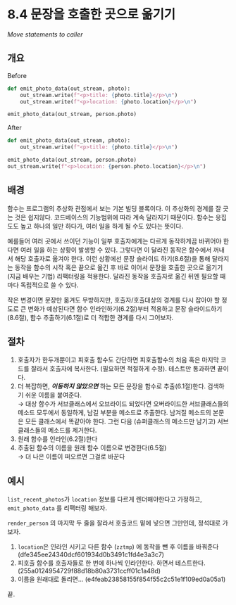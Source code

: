 # 8.4 문장을 호출한 곳으로 옮기기

_Move statements to caller_

## 개요

Before

```python
def emit_photo_data(out_stream, photo):
    out_stream.write(f"<p>title: {photo.title}</p>\n")
    out_stream.write(f"<p>location: {photo.location}</p>\n")

emit_photo_data(out_stream, person.photo)
```

After

```python
def emit_photo_data(out_stream, photo):
    out_stream.write(f"<p>title: {photo.title}</p>\n")

emit_photo_data(out_stream, person.photo)
out_stream.write(f"<p>location: {person.photo.location}</p>\n")
```

## 배경

함수는 프로그램의 추상화 관점에서 보는 기본 빌딩 블록이다.
이 추상화의 경계를 잘 긋는 것은 쉽지않다. 코드베이스의 기능범위에 따라 계속 달라지기 때문이다.
함수는 응집도도 높고 하나의 일만 하다가, 여러 일을 하게 될 수도 있다는 뜻이다.

예를들어 여러 곳에서 쓰이던 기능이 일부 호출자에게는 다르게 동작하게끔 바뀌어야 한다면 여러 일을 하는 상황이 발생할 수 있다.
그렇다면 이 달라진 동작은 함수에서 꺼내서 해당 호출자로 옮겨야 한다.
이런 상황에선 문장 슬라이드 하기(8.6절)을 통해 달라지는 동작을 함수의 시작 혹은 끝으로 옮긴 후 바로 이어서 문장을 호출한 곳으로 옮기기(지금 배우는 기법) 리팩터링을 적용한다.
달라진 동작을 호출자로 옮긴 뒤엔 필요할 때마다 독립적으로 쓸 수 있다.

작은 변경이면 문장만 옮겨도 무방하지만, 호출자/호출대상의 경계를 다시 잡아야 할 정도로 큰 변화가 예상된다면
함수 인라인하기(6.2절)부터 적용하고 문장 슬라이드하기(8.6절), 함수 추출하기(6.1절)로 더 적합한 경계를 다시 그어보자.

## 절차

1. 호출자가 한두개뿐이고 피호출 함수도 간단하면 피호출함수의 처음 혹은 마지막 코드를 잘라서 호출자에 복사한다. (필요하면 적절하게 수정). 테스트만 통과하면 끝이다.
2. 더 복잡하면, ***이동하지 않았으면*** 하는 모든 문장을 함수로 추출(6.1절)한다. 검색하기 쉬운 이름을 붙여준다. <br /> 
→ 대상 함수가 서브클래스에서 오브라이드 되었다면 오버라이드한 서브클래스들의 메소드 모두에서 동일하게, 남길 부분을 메소드로 추출한다. 남겨질 메소드의 본문은 모든 클래스에서 똑같아야 한다. 그런 다음 (슈퍼클래스의 메소드만 남기고) 서브클래스들의 메소드를 제거한다.
3. 원래 함수를 인라인(6.2절)한다
4. 추출된 함수의 이름을 원래 함수 이름으로 변경한다(6.5절) <br />
→ 더 나은 이름이 떠오르면 그걸로 바꾼다

## 예시

`list_recent_photos`가 `location` 정보를 다르게 렌더해야한다고 가정하고, `emit_photo_data` 를 리팩터링 해보자.

`render_person` 의 마지막 두 줄을 잘라서 호출코드 밑에 넣으면 그만인데, 정석대로 가보자.

1. `location`은 인라인 시키고 다른 함수 (`zztmp`) 에 동작을 뺀 후 이름을 바꿔준다 (dfe345ee24340dcf601934d0b3491c1fd4e3a3c7)
2. 피호출 함수를 호출자들로 한 번에 하나씩 인라인한다. 하면서 테스트한다. (255a0124954729f88d18b80a3731ccff01c1a48d)
3. 이름을 원래대로 돌리면... (e4feab23858155f854f55c2c51e1f109ed0a05a1)

끝.
